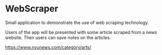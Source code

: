 # WebScraper

Small application to demonstrate the use of web scraping technology.

Users of the app will be presented with some article scraped from a news website.
Then users can save notes on the articles.

https://www.nyunews.com/category/arts/
